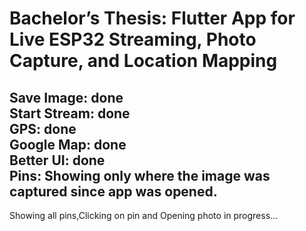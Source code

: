 # Bachelor’s Thesis: Flutter App for Live ESP32 Streaming, Photo Capture, and Location Mapping
Save Image: done  <br />
Start Stream: done <br />
GPS: done  <br />
Google Map: done <br />
Better UI: done <br />
Pins: Showing only where the image was captured since app was opened. <br />
--
Showing all pins,Clicking on pin and Opening photo in progress...

